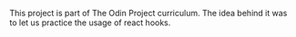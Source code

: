 This project is part of The Odin Project curriculum.
The idea behind it was to let us practice the usage of react hooks.